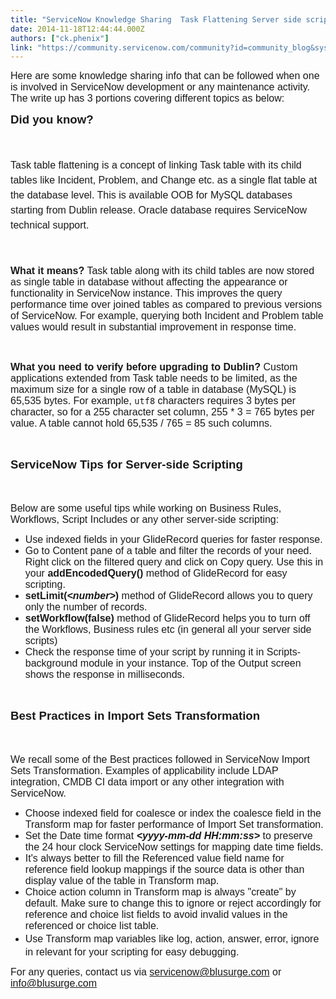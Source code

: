 ```yaml
---
title: "ServiceNow Knowledge Sharing  Task Flattening Server side scripting Import Sets"
date: 2014-11-18T12:44:44.000Z
authors: ["ck.phenix"]
link: "https://community.servicenow.com/community?id=community_blog&sys_id=44bc2a25dbd0dbc01dcaf3231f96192a"
---
```

<p><span style="font-size: 12pt; font-family: calibri, verdana, arial, sans-serif;">Here are some knowledge sharing info that can be followed when one is involved in ServiceNow development or any maintenance activity. The write up has 3 portions covering different topics as below:</span></p><p></p><p><span style="font-family: calibri, verdana, arial, sans-serif; font-size: 12pt;"><strong style="font-size: 14pt;">Did you know?</strong></span></p><p><span style="font-family: calibri, verdana, arial, sans-serif; font-size: 12pt;"><strong style="font-size: 14pt;"><br/></strong></span></p><p><span style="font-family: calibri, verdana, arial, sans-serif; font-size: 12pt;">Task table flattening </span><span style="font-family: calibri, verdana, arial, sans-serif; font-size: 12pt; line-height: 1.5em;">is a concept of linking Task table with its child tables like Incident, Problem, and Change etc. as a single flat table at the database level. This is available OOB for MySQL databases starting from Dublin release. Oracle database requires ServiceNow technical support.</span></p><p><span style="font-family: calibri, verdana, arial, sans-serif; font-size: 12pt; line-height: 1.5em;"><br/></span></p><p><span style="font-family: calibri, verdana, arial, sans-serif; font-size: 12pt;"><strong>What it means?</strong> Task table along with its child tables are now stored as single table in database without affecting the appearance or functionality in ServiceNow instance. This improves the query performance time over joined tables as compared to previous versions of ServiceNow. For example, querying both Incident and Problem table values would result in substantial improvement in response time.</span></p><p><span style="font-family: calibri, verdana, arial, sans-serif; font-size: 12pt;"><br/></span></p><p><span style="font-family: calibri, verdana, arial, sans-serif; font-size: 12pt;"><strong>What you need to verify before upgrading to Dublin?</strong> Custom applications extended from Task table needs to be limited, as the maximum size for a single row of a table in database (MySQL) is 65,535 bytes. For example, <code>utf8</code> characters requires 3 bytes per character, so for a 255 character set column, 255 * 3 = 765 bytes per value. A table cannot hold 65,535 / 765 = 85 such columns.</span></p><p><span style="font-family: calibri, verdana, arial, sans-serif; font-size: 12pt;"><br/></span></p><p><span style="font-family: calibri, verdana, arial, sans-serif; font-size: 12pt;"><strong style="font-size: 14pt;">ServiceNow Tips for Server-side Scripting</strong></span></p><p><span style="font-family: calibri, verdana, arial, sans-serif; font-size: 12pt;"><strong style="font-size: 14pt;"><br/></strong></span></p><p><span style="font-family: calibri, verdana, arial, sans-serif; font-size: 12pt;">Below are some useful tips while working on Business Rules, Workflows, Script Includes or any other server-side scripting:</span></p><ul style="list-style-type: disc;"><li><span style="font-family: calibri, verdana, arial, sans-serif; font-size: 12pt;">Use indexed fields in your GlideRecord queries for faster response.</span></li><li><span style="font-family: calibri, verdana, arial, sans-serif; font-size: 12pt;">Go to Content pane of a table and filter the records of your need. Right click on the filtered query and click on Copy query. Use this in your <strong>addEncodedQuery()</strong> method of GlideRecord for easy scripting.</span></li><li><span style="font-family: calibri, verdana, arial, sans-serif; font-size: 12pt;"><strong>setLimit(<em>&lt;number&gt;</em>)</strong> method of GlideRecord allows you to query only the number of records.</span></li><li><span style="font-family: calibri, verdana, arial, sans-serif; font-size: 12pt;"><strong>setWorkflow(false)</strong> method of GlideRecord helps you to turn off the Workflows, Business rules etc (in general all your server side scripts)</span></li><li><span style="font-family: calibri, verdana, arial, sans-serif; font-size: 12pt;">Check the response time of your script by running it in Scripts-background module in your instance. Top of the Output screen shows the response in milliseconds.</span></li></ul><p><span style="font-family: calibri, verdana, arial, sans-serif; font-size: 12pt;"><br/></span></p><p><span style="font-family: calibri, verdana, arial, sans-serif; font-size: 12pt;"><strong style="font-size: 14pt;">Best Practices in Import Sets Transformation</strong></span></p><p><span style="font-family: calibri, verdana, arial, sans-serif; font-size: 12pt;"><strong style="font-size: 14pt;"><br/></strong></span></p><p><span style="font-family: calibri, verdana, arial, sans-serif; font-size: 12pt;">We recall some of the Best practices followed in ServiceNow Import Sets Transformation. Examples of applicability include LDAP integration, CMDB CI data import or any other integration with ServiceNow.</span></p><ul style="list-style-type: disc;"><li><span style="font-family: calibri, verdana, arial, sans-serif; font-size: 12pt;">Choose indexed field for coalesce or index the coalesce field in the Transform map for faster performance of Import Set transformation.</span></li><li><span style="font-family: calibri, verdana, arial, sans-serif; font-size: 12pt;">Set the Date time format <strong><em>&lt;yyyy-mm-dd HH:mm:ss&gt;</em> </strong>to preserve the 24 hour clock ServiceNow settings for mapping date time fields.</span></li><li><span style="font-family: calibri, verdana, arial, sans-serif; font-size: 12pt;">It's always better to fill the Referenced value field name for reference field lookup mappings if the source data is other than display value of the table in Transform map.</span></li><li><span style="font-family: calibri, verdana, arial, sans-serif; font-size: 12pt;">Choice action column in Transform map is always "create" by default. Make sure to change this to ignore or reject accordingly for reference and choice list fields to avoid invalid values in the referenced or choice list table.</span></li><li><span style="font-family: calibri, verdana, arial, sans-serif; font-size: 12pt; line-height: 1.5em;">Use Transform map variables like log, action, answer, error, ignore in relevant for your scripting for easy debugging.</span></li></ul><p><span style="font-family: calibri, verdana, arial, sans-serif; font-size: 12pt;">For any queries, contact us via <a title="rvicenow@blusurge.com" href="mailto:servicenow@blusurge.com">servicenow@blusurge.com</a> or <a title="fo@blusurge.com" href="mailto:info@blusurge.com">info@blusurge.com</a> </span></p>